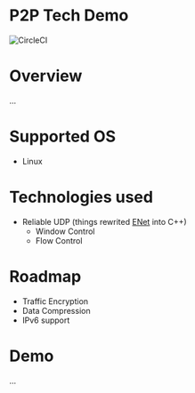 # P2P Tech Demo
![CircleCI](https://img.shields.io/circleci/build/github/42milez/p2p-techdemo/master?token=d96746bb95c952ba079e569f683d11478f419ebb)

# Overview

...

# Supported OS

- Linux

# Technologies used

- Reliable UDP (things rewrited [ENet](https://github.com/lsalzman/enet) into C++)
  - Window Control
  - Flow Control

# Roadmap

- Traffic Encryption
- Data Compression
- IPv6 support

# Demo

...

